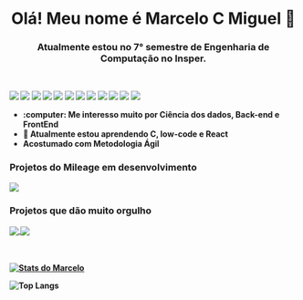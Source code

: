 <strong>
<h1 align="center"> Olá! Meu nome é Marcelo C Miguel 👋 </h1>
<h3 align="center"> Atualmente estou no 7° semestre de Engenharia de Computação no Insper.</h3>
<br />

![](https://img.shields.io/badge/-Python-informational?style=flat&logo=python&logoColor=white&color=F7D146)
![](https://img.shields.io/badge/-Java-informational?style=flat&logo=java&logoColor=white&color=477EDD)
![](https://img.shields.io/badge/-C-informational?style=flat&logo=c&logoColor=white&color=F7D146)
![](https://img.shields.io/badge/-JavaScript-informational?style=flat&logo=javascript&logoColor=white&color=DD6800)
![](https://img.shields.io/badge/-Flutter-informational?style=flat&logo=flutter&logoColor=white&color=8FBADD)
![](https://img.shields.io/badge/-React-informational?style=flat&logo=react&logoColor=white&color=DD6800)
![](https://img.shields.io/badge/-HTML-informational?style=flat&logo=html5&logoColor=white&color=DD5800)
![](https://img.shields.io/badge/-CSS-informational?style=flat&logo=css3&logoColor=white&color=1003DD)
![](https://img.shields.io/badge/-Gatsby-informational?style=flat&logo=gatsby&logoColor=white&color=DD6800)
![](https://img.shields.io/badge/-MySQL-informational?style=flat&logo=mySQL&logoColor=white&color=42759C)
![](https://img.shields.io/badge/-GitHub-informational?style=flat&logo=github&logoColor=white&color=000000)
![](https://img.shields.io/badge/-ROS-informational?style=flat&logo=ros&logoColor=white&color=DD6800)





<ul>
  <li>:computer: Me interesso muito por <strong>Ciência dos dados, Back-end e FrontEnd</strong></li>
  <li>🧠 Atualmente estou aprendendo C, low-code e React</li>
  <li>Acostumado com Metodologia Ágil</li>
</ul>


### Projetos do Mileage em desenvolvimento 

<a href="https://github.com/inspermileage/team-dashboard">
  <img align="center" src="https://github-readme-stats.vercel.app/api/pin/?username=inspermileage&repo=team-dashboard" />
</a>

<!-- ### Projetos acadêmicos em desenvolvimento

<br />
<h4>Não tenho repositórios públicos... Mas são projetos em C :)<h4>
<br /> -->

### Projetos que dão muito orgulho

<a href="https://github.com/sophiaks/projeto-minimo">
  <img align="center" src="https://github-readme-stats.vercel.app/api/pin/?username=sophiaks&repo=projeto-minimo" />
</a>

<a href="https://github.com/EikiYamashiro/robot20_PROJETO_1">
  <img align="center" src="https://github-readme-stats.vercel.app/api/pin/?username=EikiYamashiro&repo=robot20_PROJETO_1" />
</a>
<br />
<br />
<br />

[![Stats do Marcelo](https://github-readme-stats.vercel.app/api?username=MarceloCMiguel&count_private=true&show_icons=true&theme=dracula)](https://github.com/MarceloCMiguel/MarceloCMiguel)

![Top Langs](https://github-readme-stats.vercel.app/api/top-langs/?username=MarceloCMiguel&layout=compact&hide_border=true&theme=dracula)
